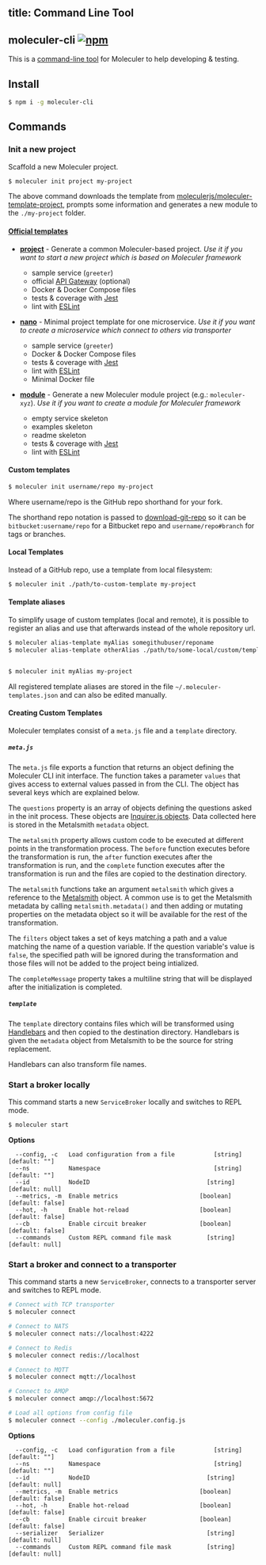 title: Command Line Tool
---

## moleculer-cli [![npm](https://img.shields.io/npm/v/moleculer-cli.svg?maxAge=3600)](https://www.npmjs.com/package/moleculer-cli)
This is a [command-line tool](https://github.com/moleculerjs/moleculer-cli) for Moleculer to help developing & testing.

## Install

``` bash
$ npm i -g moleculer-cli
```

## Commands

### Init a new project
Scaffold a new Moleculer project.

``` bash
$ moleculer init project my-project
```
The above command downloads the template from [moleculerjs/moleculer-template-project](https://github.com/moleculerjs/moleculer-template-project), prompts some information and generates a new module to the `./my-project` folder.

#### [Official templates](https://github.com/topics/moleculer-template)

* [**project**](https://github.com/moleculerjs/moleculer-template-project) - Generate a common Moleculer-based project. *Use it if you want to start a new project which is based on Moleculer framework*
    * sample service (`greeter`)
    * official [API Gateway](https://github.com/moleculerjs/moleculer-web) (optional)
    * Docker & Docker Compose files
    * tests & coverage with [Jest](http://facebook.github.io/jest/)
    * lint with [ESLint](http://eslint.org/)


* [**nano**](https://github.com/moleculerjs/moleculer-template-nano) - Minimal project template for one microservice. *Use it if you want to create a microservice which connect to others via transporter*
    * sample service (`greeter`)
    * Docker & Docker Compose files
    * tests & coverage with [Jest](http://facebook.github.io/jest/)
    * lint with [ESLint](http://eslint.org/)
    * Minimal Docker file


* [**module**](https://github.com/moleculerjs/moleculer-template-module) - Generate a new Moleculer module project (e.g.: `moleculer-xyz`). *Use it if you want to create a module for Moleculer framework*
    * empty service skeleton
    * examples skeleton
    * readme skeleton
    * tests & coverage with [Jest](http://facebook.github.io/jest/)
    * lint with [ESLint](http://eslint.org/)

#### Custom templates

``` bash
$ moleculer init username/repo my-project
```
Where username/repo is the GitHub repo shorthand for your fork.

The shorthand repo notation is passed to [download-git-repo](https://github.com/flipxfx/download-git-repo) so it can be `bitbucket:username/repo` for a Bitbucket repo and `username/repo#branch` for tags or branches.

#### Local Templates

Instead of a GitHub repo, use a template from local filesystem:
``` bash
$ moleculer init ./path/to-custom-template my-project
```

#### Template aliases

To simplify usage of custom templates (local and remote), it is possible to register an alias and use that afterwards instead of the whole repository url.
```bash
$ moleculer alias-template myAlias somegithubuser/reponame
$ moleculer alias-template otherAlias ./path/to/some-local/custom/template


$ moleculer init myAlias my-project
```
All registered template aliases are stored in the file `~/.moleculer-templates.json` and can also be edited manually.

#### Creating Custom Templates

Moleculer templates consist of a `meta.js` file and a `template` directory.

##### `meta.js`

The `meta.js` file exports a function that returns an object defining the Moleculer CLI init interface. The function takes a parameter `values` that gives access to external values passed in from the CLI. The object has several keys which are explained below.

The `questions` property is an array of objects defining the questions asked in the init process. These objects are [Inquirer.js objects](https://github.com/SBoudrias/Inquirer.js#objects). Data collected here is stored in the Metalsmith `metadata` object.

The `metalsmith` property allows custom code to be executed at different points in the transformation process. The `before` function executes before the transformation is run, the `after` function executes after the transformation is run, and the `complete` function executes after the transformation is run and the files are copied to the destination directory.

The `metalsmith` functions take an argument `metalsmith` which gives a reference to the [Metalsmith](https://github.com/segmentio/metalsmith#metalsmith) object. A common use is to get the Metalsmith metadata by calling `metalsmith.metadata()` and then adding or mutating properties on the metadata object so it will be available for the rest of the transformation.

The `filters` object takes a set of keys matching a path and a value matching the name of a question variable. If the question variable's value is `false`, the specified path will be ignored during the transformation and those files will not be added to the project being intialized.

The `completeMessage` property takes a multiline string that will be displayed after the initialization is completed.

##### `template`

The `template` directory contains files which will be transformed using [Handlebars](https://handlebarsjs.com/) and then copied to the destination directory. Handlebars is given the `metadata` object from Metalsmith to be the source for string replacement.

Handlebars can also transform file names.

### Start a broker locally
This command starts a new `ServiceBroker` locally and switches to REPL mode.
```bash
$ moleculer start
```

**Options**
```
  --config, -c   Load configuration from a file           [string] [default: ""]
  --ns           Namespace                                [string] [default: ""]
  --id           NodeID                                 [string] [default: null]
  --metrics, -m  Enable metrics                       [boolean] [default: false]
  --hot, -h      Enable hot-reload                    [boolean] [default: false]
  --cb           Enable circuit breaker               [boolean] [default: false]
  --commands     Custom REPL command file mask          [string] [default: null]
```

### Start a broker and connect to a transporter
This command starts a new `ServiceBroker`, connects to a transporter server and switches to REPL mode.
```bash
# Connect with TCP transporter
$ moleculer connect

# Connect to NATS
$ moleculer connect nats://localhost:4222

# Connect to Redis
$ moleculer connect redis://localhost

# Connect to MQTT
$ moleculer connect mqtt://localhost

# Connect to AMQP
$ moleculer connect amqp://localhost:5672

# Load all options from config file
$ moleculer connect --config ./moleculer.config.js
```

**Options**
```
  --config, -c   Load configuration from a file           [string] [default: ""]
  --ns           Namespace                                [string] [default: ""]
  --id           NodeID                                 [string] [default: null]
  --metrics, -m  Enable metrics                       [boolean] [default: false]
  --hot, -h      Enable hot-reload                    [boolean] [default: false]
  --cb           Enable circuit breaker               [boolean] [default: false]
  --serializer   Serializer                             [string] [default: null]
  --commands     Custom REPL command file mask          [string] [default: null]
```
